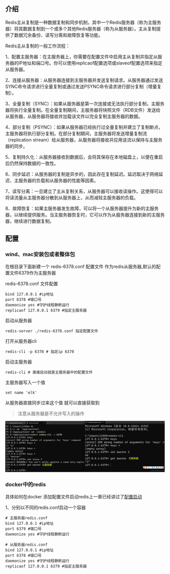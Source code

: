 
## 介绍
Redis主从复制是一种数据复制和同步机制，其中一个Redis服务器（称为主服务器）将其数据复制到一个或多个其他Redis服务器（称为从服务器）。主从复制提供了数据冗余备份、读写分离和故障恢复等功能。

Redis主从复制的一般工作流程：

1、配置主服务器：在主服务器上，你需要在配置文件中启用主从复制并指定从服务器的IP地址和端口号。你可以使用replicaof配置选项或slaveof配置选项来指定从服务器。

2、连接从服务器：从服务器连接到主服务器并发送复制请求。从服务器通过发送SYNC命令请求进行全量复制或通过发送PSYNC命令请求进行部分复制（增量复制）。

3、全量复制（SYNC）：如果从服务器是第一次连接或无法执行部分复制，主服务器将执行全量复制。在全量复制期间，主服务器将快照文件（RDB文件）发送给从服务器，从服务器将接收并加载该文件以完全复制主服务器的数据。

4、部分复制（PSYNC）：如果从服务器已经执行过全量复制并建立了复制断点，主服务器将执行部分复制。在部分复制期间，主服务器将发送增量复制流（replication stream）给从服务器，从服务器将接收并应用该流以保持与主服务器的同步。

5、复制持久化：从服务器接收到数据后，会将其保存在本地磁盘上，以便在重启后仍然保持数据的一致性。

6、同步延迟：从服务器的复制是异步的，因此存在复制延迟。延迟取决于网络延迟、主服务器的负载和从服务器的性能等因素。

7、读写分离：一旦建立了主从复制关系，从服务器可以接收读操作。这使得可以将读流量从主服务器分散到从服务器上，从而减轻主服务器的负载。

8、故障恢复：如果主服务器发生故障，可以将一个从服务器提升为新的主服务器，以继续提供服务。当主服务器恢复时，它可以作为从服务器连接到新的主服务器，继续进行数据复制。

## 配置

### wind、mac安装包或者整体包

在根目录下面新建一个 redis-6378.conf 配置文件 作为redis从服务器,默认的配置文件6379作为主服务器

redis-6378.conf 文件配置
```editorconfig
bind 127.0.0.1 #ip地址
port 6378 #端口号
daemonize yes #守护线程静默运行
replicaof 127.0.0.1 6379 #指定主服务器
```
启动从服务器
```shell
redis-server ./redis-6378.conf 指定配置文件
```
打开从服务器cli
```shell
redis-cli -p 6378 # 指定ip 6378
```
启动主服务器
```shell
redis-cli # 直接启动就是主服务器中的配置文件
```
主服务器写入一个值
```shell
set name 'elk'
```
从服务器直接同步过来这个值 就可以直接获取到

> 注意从服务器是不允许写入的操作

![img_29.png](img_29.png)

### docker中的redis
具体如何在docker 添加配置文件启动redis上一章已经讲过了[配置启动](35-redis-lasting.md)

1、分别以不同的redis.conf启动一个容器
```shell
# 主服务器redis.conf
bind 127.0.0.1 #ip地址
port 6379 #端口号
daemonize yes #守护线程静默运行

# 从服务器redis.conf
bind 127.0.0.1 #ip地址
port 6378 #端口号
daemonize yes #守护线程静默运行
replicaof 127.0.0.1 6379 #指定主服务器


```
